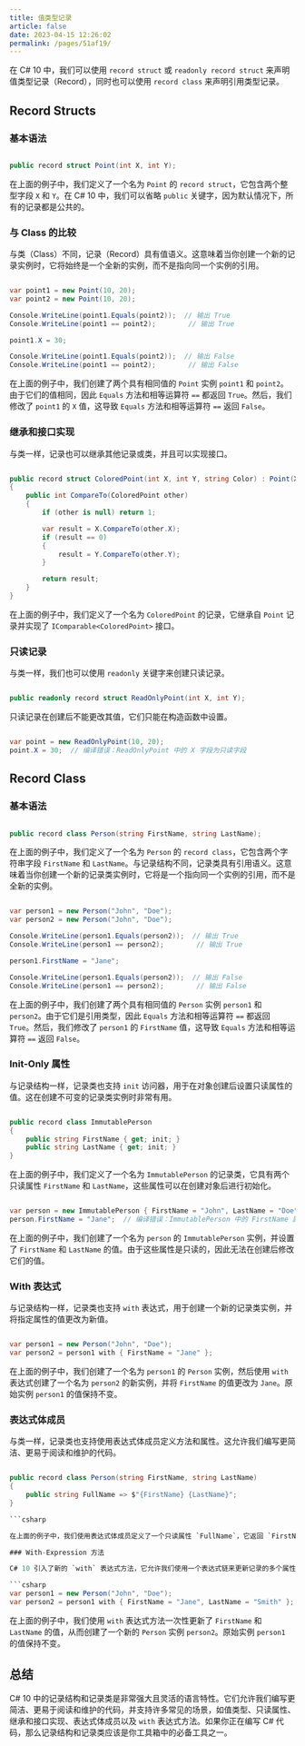 ```yaml
---
title: 值类型记录
article: false
date: 2023-04-15 12:26:02
permalink: /pages/51af19/
---
```


在 C# 10 中，我们可以使用 `record struct` 或 `readonly record struct` 来声明值类型记录（Record），同时也可以使用 `record class` 来声明引用类型记录。
## Record Structs
### 基本语法

```csharp

public record struct Point(int X, int Y);
```



在上面的例子中，我们定义了一个名为 `Point` 的 `record struct`，它包含两个整型字段 `X` 和 `Y`。在 C# 10 中，我们可以省略 `public` 关键字，因为默认情况下，所有的记录都是公共的。
### 与 Class 的比较

与类（Class）不同，记录（Record）具有值语义。这意味着当你创建一个新的记录实例时，它将始终是一个全新的实例，而不是指向同一个实例的引用。

```csharp

var point1 = new Point(10, 20);
var point2 = new Point(10, 20);

Console.WriteLine(point1.Equals(point2));  // 输出 True
Console.WriteLine(point1 == point2);        // 输出 True

point1.X = 30;

Console.WriteLine(point1.Equals(point2));  // 输出 False
Console.WriteLine(point1 == point2);        // 输出 False
```



在上面的例子中，我们创建了两个具有相同值的 `Point` 实例 `point1` 和 `point2`。由于它们的值相同，因此 `Equals` 方法和相等运算符 `==` 都返回 `True`。然后，我们修改了 `point1` 的 `X` 值，这导致 `Equals` 方法和相等运算符 `==` 返回 `False`。
### 继承和接口实现

与类一样，记录也可以继承其他记录或类，并且可以实现接口。

```csharp

public record struct ColoredPoint(int X, int Y, string Color) : Point(X, Y), IComparable<ColoredPoint>
{
    public int CompareTo(ColoredPoint other)
    {
        if (other is null) return 1;

        var result = X.CompareTo(other.X);
        if (result == 0)
        {
            result = Y.CompareTo(other.Y);
        }

        return result;
    }
}
```



在上面的例子中，我们定义了一个名为 `ColoredPoint` 的记录，它继承自 `Point` 记录并实现了 `IComparable<ColoredPoint>` 接口。
### 只读记录

与类一样，我们也可以使用 `readonly` 关键字来创建只读记录。

```csharp

public readonly record struct ReadOnlyPoint(int X, int Y);
```



只读记录在创建后不能更改其值，它们只能在构造函数中设置。

```csharp

var point = new ReadOnlyPoint(10, 20);
point.X = 30;  // 编译错误：ReadOnlyPoint 中的 X 字段为只读字段
```


## Record Class
### 基本语法

```csharp

public record class Person(string FirstName, string LastName);
```



在上面的例子中，我们定义了一个名为 `Person` 的 `record class`，它包含两个字符串字段 `FirstName` 和 `LastName`。与记录结构不同，记录类具有引用语义。这意味着当你创建一个新的记录类实例时，它将是一个指向同一个实例的引用，而不是全新的实例。

```csharp

var person1 = new Person("John", "Doe");
var person2 = new Person("John", "Doe");

Console.WriteLine(person1.Equals(person2));  // 输出 True
Console.WriteLine(person1 == person2);        // 输出 True

person1.FirstName = "Jane";

Console.WriteLine(person1.Equals(person2));  // 输出 False
Console.WriteLine(person1 == person2);        // 输出 False
```



在上面的例子中，我们创建了两个具有相同值的 `Person` 实例 `person1` 和 `person2`。由于它们是引用类型，因此 `Equals` 方法和相等运算符 `==` 都返回 `True`。然后，我们修改了 `person1` 的 `FirstName` 值，这导致 `Equals` 方法和相等运算符 `==` 返回 `False`。
### Init-Only 属性

与记录结构一样，记录类也支持 `init` 访问器，用于在对象创建后设置只读属性的值。这在创建不可变的记录类实例时非常有用。

```csharp

public record class ImmutablePerson
{
    public string FirstName { get; init; }
    public string LastName { get; init; }
}
```



在上面的例子中，我们定义了一个名为 `ImmutablePerson` 的记录类，它具有两个只读属性 `FirstName` 和 `LastName`，这些属性可以在创建对象后进行初始化。

```csharp

var person = new ImmutablePerson { FirstName = "John", LastName = "Doe" };
person.FirstName = "Jane";  // 编译错误：ImmutablePerson 中的 FirstName 属性为 init-only 属性
```



在上面的例子中，我们创建了一个名为 `person` 的 `ImmutablePerson` 实例，并设置了 `FirstName` 和 `LastName` 的值。由于这些属性是只读的，因此无法在创建后修改它们的值。
### With 表达式

与记录结构一样，记录类也支持 `with` 表达式，用于创建一个新的记录类实例，并将指定属性的值更改为新值。

```csharp

var person1 = new Person("John", "Doe");
var person2 = person1 with { FirstName = "Jane" };
```



在上面的例子中，我们创建了一个名为 `person1` 的 `Person` 实例，然后使用 `with` 表达式创建了一个名为 `person2` 的新实例，并将 `FirstName` 的值更改为 `Jane`。原始实例 `person1` 的值保持不变。
### 表达式体成员

与类一样，记录类也支持使用表达式体成员定义方法和属性。这允许我们编写更简洁、更易于阅读和维护的代码。

```csharp

public record class Person(string FirstName, string LastName)
{
    public string FullName => $"{FirstName} {LastName}";
}

```csharp

在上面的例子中，我们使用表达式体成员定义了一个只读属性 `FullName`，它返回 `FirstName` 和 `LastName` 的组合字符串。

### With-Expression 方法

C# 10 引入了新的 `with` 表达式方法，它允许我们使用一个表达式链来更新记录的多个属性。

```csharp
var person1 = new Person("John", "Doe");
var person2 = person1 with { FirstName = "Jane", LastName = "Smith" };
```



在上面的例子中，我们使用 `with` 表达式方法一次性更新了 `FirstName` 和 `LastName` 的值，从而创建了一个新的 `Person` 实例 `person2`。原始实例 `person1` 的值保持不变。
## 总结

C# 10 中的记录结构和记录类是非常强大且灵活的语言特性。它们允许我们编写更简洁、更易于阅读和维护的代码，并支持许多常见的场景，如值类型、只读属性、继承和接口实现、表达式体成员以及 `with` 表达式方法。如果你正在编写 C# 代码，那么记录结构和记录类应该是你工具箱中的必备工具之一。

